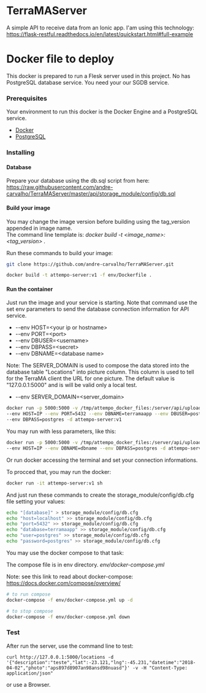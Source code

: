 # TerraMAServer
A simple API to receive data from an Ionic app.
I'am using this technology: https://flask-restful.readthedocs.io/en/latest/quickstart.html#full-example

# Docker file to deploy

This docker is prepared to run a Flesk server used in this project. No has PostgreSQL database service. You need your our SGDB service.

### Prerequisites

Your environment to run this docker is the Docker Engine and a PostgreSQL service.

- [Docker](https://docs.docker.com/install/)
- [PostgreSQL](https://www.postgresql.org/)

### Installing

#### Database

Prepare your database using the db.sql script from here: https://raw.githubusercontent.com/andre-carvalho/TerraMAServer/master/api/storage_module/config/db.sql

#### Build your image

You may change the image version before building using the tag_version appended in image name. \
The command line template is: *docker build -t <image_name>:<tag_version> .*

Run these commands to build your image:

```sh
git clone https://github.com/andre-carvalho/TerraMAServer.git

docker build -t attempo-server:v1 -f env/Dockerfile .
```

#### Run the container

Just run the image and your service is starting. Note that command use the set env parameters to send the database connection information for API service.

* --env HOST=&lt;your ip or hostname&gt;
* --env PORT=&lt;port&gt;
* --env DBUSER=&lt;username&gt;
* --env DBPASS=&lt;secret&gt;
* --env DBNAME=&lt;database name&gt;

Note: The SERVER_DOMAIN is used to compose the data stored into the database table "Locations" into picture column. This column is used to tell for the TerraMA client the URL for one picture. The default value is "127.0.0.1:5000" and is will be valid only a local test.

* --env SERVER_DOMAIN=&lt;server_domain&gt;

```sh
docker run -p 5000:5000 -v /tmp/attempo_docker_files:/server/api/uploadImages \
--env HOST=IP --env PORT=5432 --env DBNAME=terramaapp --env DBUSER=postgres \
--env DBPASS=postgres -d attempo-server:v1
```

You may run with less parameters, like this:

```sh
docker run -p 5000:5000 -v /tmp/attempo_docker_files:/server/api/uploadImages \
--env HOST=IP --env DBNAME=dbname --env DBPASS=postgres -d attempo-server:v1
```

Or run docker accessing the terminal and set your connection informations.

To procced that, you may run the docker:

```sh
docker run -it attempo-server:v1 sh
```
And just run these commands to create the storage_module/config/db.cfg file setting your values:
```sh
echo "[database]" > storage_module/config/db.cfg
echo "host=localhost" >> storage_module/config/db.cfg
echo "port=5432" >> storage_module/config/db.cfg
echo "database=terramaapp" >> storage_module/config/db.cfg
echo "user=postgres" >> storage_module/config/db.cfg
echo "password=postgres" >> storage_module/config/db.cfg
```

You may use the docker compose to that task:

The compose file is in env directory.
*env/docker-compose.yml*


Note: see this link to read about docker-compose: https://docs.docker.com/compose/overview/

```sh
# to run compose
docker-compose -f env/docker-compose.yml up -d

# to stop compose
docker-compose -f env/docker-compose.yml down
```

### Test

After run the server, use the command line to test:
```
curl http://127.0.0.1:5000/locations -d '{"description":"teste","lat":-23.121,"lng":-45.231,"datetime":"2018-04-02","photo":"aps897d8907an98ansd98nuasd"}' -v -H "Content-Type: application/json"
```
or use a Browser.
